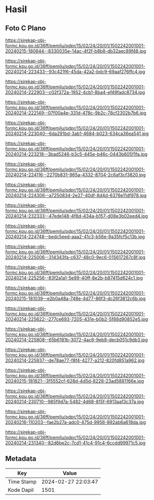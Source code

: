 # Hasil

## Foto C Plano

https://sirekap-obj-formc.kpu.go.id/36ff/pemilu/pdpr/15/02/24/20/01/1502242001001-20240215-180844--8330035e-14ac-4f2f-b8b8-db32aec89f48.jpg

https://sirekap-obj-formc.kpu.go.id/36ff/pemilu/pdpr/15/02/24/20/01/1502242001001-20240214-223433--93c421f6-45da-42a2-bdc9-69aaf276ffc4.jpg

https://sirekap-obj-formc.kpu.go.id/36ff/pemilu/pdpr/15/02/24/20/01/1502242001001-20240214-222903--c02f372a-1952-4cb1-8ba4-ef49fadc8734.jpg

https://sirekap-obj-formc.kpu.go.id/36ff/pemilu/pdpr/15/02/24/20/01/1502242001001-20240214-222149--07f00a4e-331d-478c-9b2c-78cf2302b7b6.jpg

https://sirekap-obj-formc.kpu.go.id/36ff/pemilu/pdpr/15/02/24/20/01/1502242001001-20240214-223040--6da291bd-3ab1-4684-b023-634ca36ea541.jpg

https://sirekap-obj-formc.kpu.go.id/36ff/pemilu/pdpr/15/02/24/20/01/1502242001001-20240214-223218--3bad5246-b3c5-445e-b46c-0443b605f1fa.jpg

https://sirekap-obj-formc.kpu.go.id/36ff/pemilu/pdpr/15/02/24/20/01/1502242001001-20240214-224116--2270b831-965a-4332-8704-2c6af3cf3820.jpg

https://sirekap-obj-formc.kpu.go.id/36ff/pemilu/pdpr/15/02/24/20/01/1502242001001-20240214-224306--a7250834-2e27-40df-8d4d-6376e11df978.jpg

https://sirekap-obj-formc.kpu.go.id/36ff/pemilu/pdpr/15/02/24/20/01/1502242001001-20240214-232333--47ede148-4f8d-434a-b157-d08e3b02eed4.jpg

https://sirekap-obj-formc.kpu.go.id/36ff/pemilu/pdpr/15/02/24/20/01/1502242001001-20240214-224748--bedc5eed-aaa2-41c3-b56e-9a35fcf5c13b.jpg

https://sirekap-obj-formc.kpu.go.id/36ff/pemilu/pdpr/15/02/24/20/01/1502242001001-20240214-225006--314343fa-c637-48c0-9ec6-015617267c8f.jpg

https://sirekap-obj-formc.kpu.go.id/36ff/pemilu/pdpr/15/02/24/20/01/1502242001001-20240214-225256--83f2a1a1-5e99-40ff-8e2b-b87415d624c1.jpg

https://sirekap-obj-formc.kpu.go.id/36ff/pemilu/pdpr/15/02/24/20/01/1502242001001-20240215-181039--e2b0a48a-748e-4d77-86f3-dc26f3812c6b.jpg

https://sirekap-obj-formc.kpu.go.id/36ff/pemilu/pdpr/15/02/24/20/01/1502242001001-20240214-225622--277ce693-7205-431e-b0b2-5f88d90852e5.jpg

https://sirekap-obj-formc.kpu.go.id/36ff/pemilu/pdpr/15/02/24/20/01/1502242001001-20240214-225808--65b6181b-3072-4ac6-9eb8-decb051c9db3.jpg

https://sirekap-obj-formc.kpu.go.id/36ff/pemilu/pdpr/15/02/24/20/01/1502242001001-20240214-225937--de78ae77-f8f4-4277-a212-820fd851a962.jpg

https://sirekap-obj-formc.kpu.go.id/36ff/pemilu/pdpr/15/02/24/20/01/1502242001001-20240215-181821--3f5552cf-628d-4d5d-8228-23ad5881166e.jpg

https://sirekap-obj-formc.kpu.go.id/36ff/pemilu/pdpr/15/02/24/20/01/1502242001001-20240214-230710--985f9d7a-5482-4d68-815f-6913aa13c37a.jpg

https://sirekap-obj-formc.kpu.go.id/36ff/pemilu/pdpr/15/02/24/20/01/1502242001001-20240216-110203--fae2b27a-adc0-475d-9956-892ab6a618da.jpg

https://sirekap-obj-formc.kpu.go.id/36ff/pemilu/pdpr/15/02/24/20/01/1502242001001-20240214-231340--82d6be2c-7cd1-41c4-91c4-6ccdd99971c5.jpg


## Metadata

| Key        | Value               |
| ---------- | ------------------- |
| Time Stamp | 2024-02-27 22:03:47 |
| Kode Dapil | 1501                |



